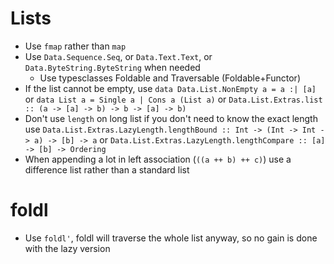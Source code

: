 # Lists
* Use `fmap` rather than `map`
* Use `Data.Sequence.Seq`, or `Data.Text.Text`, or `Data.ByteString.ByteString` when needed
  * Use typesclasses Foldable and Traversable (Foldable+Functor)
* If the list cannot be empty, use `data Data.List.NonEmpty a = a :| [a]` or `data List a = Single a | Cons a (List a)` or `Data.List.Extras.list :: (a -> [a] -> b) -> b -> [a] -> b)`
* Don't use `length` on long list if you don't need to know the exact length use `Data.List.Extras.LazyLength.lengthBound :: Int -> (Int -> Int -> a) -> [b] -> a` or `Data.List.Extras.LazyLength.lengthCompare :: [a] -> [b] -> Ordering` 
* When appending a lot in left association (`((a ++ b) ++ c)`) use a difference list rather than a standard list

# foldl
* Use `foldl'`, foldl will traverse the whole list anyway, so no gain is done with the lazy version

